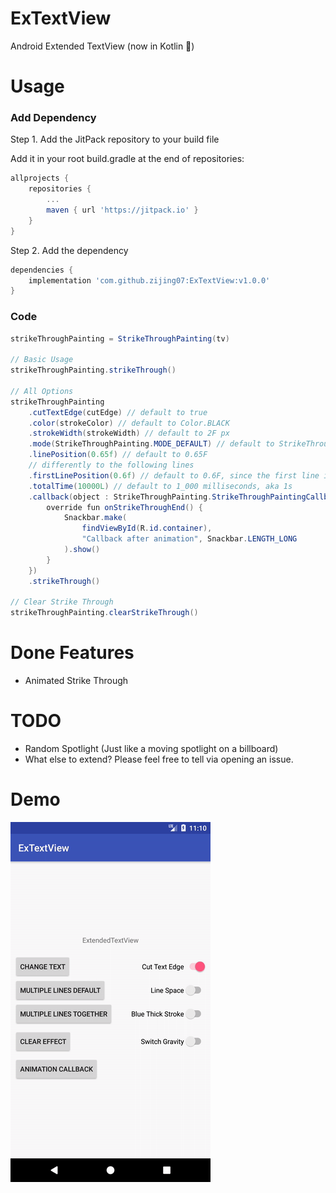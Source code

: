 # ExTextView

Android Extended TextView (now in Kotlin 🤩)

# Usage

### Add Dependency

Step 1. Add the JitPack repository to your build file

Add it in your root build.gradle at the end of repositories:
```gradle
allprojects {
    repositories {
        ...
        maven { url 'https://jitpack.io' }
    }
}
```

Step 2. Add the dependency
``` gradle
dependencies {
    implementation 'com.github.zijing07:ExTextView:v1.0.0'
}
```

### Code

```java
strikeThroughPainting = StrikeThroughPainting(tv)

// Basic Usage
strikeThroughPainting.strikeThrough()

// All Options
strikeThroughPainting
    .cutTextEdge(cutEdge) // default to true
    .color(strokeColor) // default to Color.BLACK
    .strokeWidth(strokeWidth) // default to 2F px
    .mode(StrikeThroughPainting.MODE_DEFAULT) // default to StrikeThroughPainting.MODE_DEFAULT
    .linePosition(0.65f) // default to 0.65F
    // differently to the following lines
    .firstLinePosition(0.6f) // default to 0.6F, since the first line is calculated
    .totalTime(10000L) // default to 1_000 milliseconds, aka 1s
    .callback(object : StrikeThroughPainting.StrikeThroughPaintingCallback {  // default to null
        override fun onStrikeThroughEnd() {
            Snackbar.make(
                findViewById(R.id.container),
                "Callback after animation", Snackbar.LENGTH_LONG
            ).show()
        }
    })
    .strikeThrough()

// Clear Strike Through
strikeThroughPainting.clearStrikeThrough()
```

# Done Features
- Animated Strike Through

# TODO
- Random Spotlight (Just like a moving spotlight on a billboard)
- What else to extend? Please feel free to tell via opening an issue.

# Demo
![demo](demo.gif)
